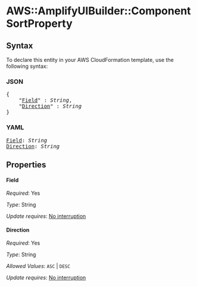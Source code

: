 # AWS::AmplifyUIBuilder::Component SortProperty

## Syntax

To declare this entity in your AWS CloudFormation template, use the following syntax:

### JSON

<pre>
{
    "<a href="#field" title="Field">Field</a>" : <i>String</i>,
    "<a href="#direction" title="Direction">Direction</a>" : <i>String</i>
}
</pre>

### YAML

<pre>
<a href="#field" title="Field">Field</a>: <i>String</i>
<a href="#direction" title="Direction">Direction</a>: <i>String</i>
</pre>

## Properties

#### Field

_Required_: Yes

_Type_: String

_Update requires_: [No interruption](https://docs.aws.amazon.com/AWSCloudFormation/latest/UserGuide/using-cfn-updating-stacks-update-behaviors.html#update-no-interrupt)

#### Direction

_Required_: Yes

_Type_: String

_Allowed Values_: <code>ASC</code> | <code>DESC</code>

_Update requires_: [No interruption](https://docs.aws.amazon.com/AWSCloudFormation/latest/UserGuide/using-cfn-updating-stacks-update-behaviors.html#update-no-interrupt)

